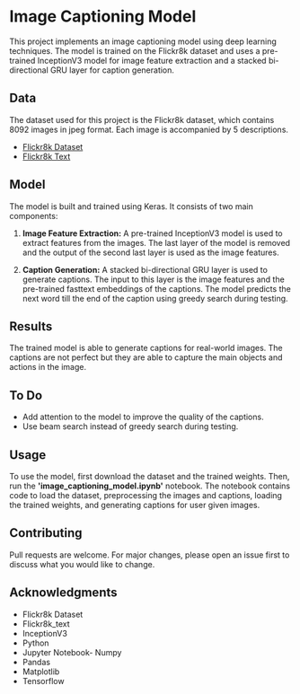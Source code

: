 # Image Captioning Model

This project implements an image captioning model using deep learning techniques. The model is trained on the Flickr8k dataset and uses a pre-trained InceptionV3 model for image feature extraction and a stacked bi-directional GRU layer for caption generation.

## Data
The dataset used for this project is the Flickr8k dataset, which contains 8092 images in jpeg format. Each image is accompanied by 5 descriptions.

- [Flickr8k Dataset](https://github.com/DevanshuSawarkar/Image_Captioning/releases/download/Flickr8K/Flickr8k_Dataset.zip)
- [Flickr8k Text](https://github.com/DevanshuSawarkar/Image_Captioning/releases/download/Flickr8K/Flickr8k_text.zip)

## Model
The model is built and trained using Keras. It consists of two main components:

1. **Image Feature Extraction:** A pre-trained InceptionV3 model is used to extract features from the images. The last layer of the model is removed and the output of the second last layer is used as the image features.

2. **Caption Generation:** A stacked bi-directional GRU layer is used to generate captions. The input to this layer is the image features and the pre-trained fasttext embeddings of the captions. The model predicts the next word till the end of the caption using greedy search during testing.

## Results
The trained model is able to generate captions for real-world images. The captions are not perfect but they are able to capture the main objects and actions in the image.

## To Do
- Add attention to the model to improve the quality of the captions.
- Use beam search instead of greedy search during testing.

## Usage
To use the model, first download the dataset and the trained weights. Then, run the **'image_captioning_model.ipynb'** notebook. The notebook contains code to load the dataset, preprocessing the images and captions, loading the trained weights, and generating captions for user given images.

## Contributing
Pull requests are welcome. For major changes, please open an issue first to discuss what you would like to change.

## Acknowledgments
- Flickr8k Dataset
- Flickr8k_text
- InceptionV3
- Python
- Jupyter Notebook- Numpy
- Pandas
- Matplotlib
- Tensorflow


